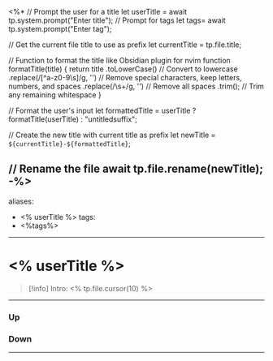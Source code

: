 <%* 
// Prompt the user for a title
let userTitle = await tp.system.prompt("Enter title");
// Prompt for tags
let tags= await tp.system.prompt("Enter tag");

// Get the current file title to use as prefix
let currentTitle = tp.file.title;

// Function to format the title like Obsidian plugin for nvim
function formatTitle(title) {
    return title
        .toLowerCase()                    // Convert to lowercase
        .replace(/[^a-z0-9\s]/g, '')     // Remove special characters, keep letters, numbers, and spaces
        .replace(/\s+/g, '')             // Remove all spaces
        .trim();                         // Trim any remaining whitespace
}

// Format the user's input
let formattedTitle = userTitle ? formatTitle(userTitle) : "untitledsuffix";

// Create the new title with current title as prefix
let newTitle = `${currentTitle}-${formattedTitle}`;

// Rename the file
await tp.file.rename(newTitle);
-%>
---
aliases:
- <% userTitle %>
tags:
- <%tags%>
---
# <% userTitle %>
> [!info] Intro: 
> <% tp.file.cursor(10) %>




***
### Up
### Down
***